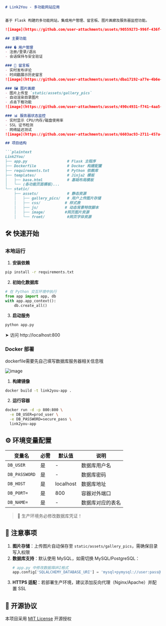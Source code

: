 ```markdown
# Link2You - 多功能网站应用


基于 Flask 构建的多功能网站，集成用户管理、留言板、图片画廊及服务器监控功能。

![image](https://github.com/user-attachments/assets/90559273-996f-436f-a525-a43842fb2e15)

## 主要功能

### � 用户管理
- 注册/登录/退出
- 会话保持与安全验证

### 📝 留言板
- 实时发布评论
- 时间戳展示历史留言
![image](https://github.com/user-attachments/assets/dba17192-a77e-4b6e-a127-f13b275c8c2c)

### 🖼️ 图片画廊
- 图片上传至 `static/assets/gallery_pics`
- 自动渲染目录图片
- 点击下载功能
![image](https://github.com/user-attachments/assets/490c4931-f741-4aa5-84a7-0f8fbcc856b1)

### 📊 服务器状态监控
- 实时显示 CPU/内存/磁盘使用率
- SSL 证书检测
- 网络延迟测试
![image](https://github.com/user-attachments/assets/6603ac93-2711-457a-8fb2-d8abe1d6d061)

## 项目结构

```plaintext
Link2You/
├── app.py                  # Flask 主程序
├── Dockerfile              # Docker 构建配置
├── requirements.txt        # Python 依赖库
├── templates/              # Jinja2 模板
│   ├── base.html           # 基础布局模板
│   └── (各功能页面模板)...
└── static/
    ├── assets/             # 静态资源
    │   ├── gallery_pics/   # 用户上传图片存储
    │   ├── css/           # 样式表
    │   ├── js/            # 动态背景特效脚本
    │   ├── image/         #网页图片资源
    │   └── fromt/          #网页字体资源
```

## 🛠️ 快速开始

### 本地运行

1. **安装依赖**
```bash
pip install -r requirements.txt
```

2. **初始化数据库**
```python
# 在 Python 交互环境中执行
from app import app, db
with app.app_context():
    db.create_all()
```

3. **启动服务**
```bash
python app.py
```
➤ 访问 http://localhost:800

### Docker 部署
dockerfile需要先自己填写数据库服务器相关信息哦

![image](https://github.com/user-attachments/assets/ed8c451c-915f-469f-a285-9ea743fbdbdf)

1. **构建镜像**
```bash
docker build -t link2you-app .
```

2. **运行容器**
```bash
docker run -d -p 800:800 \
  -e DB_USER=prod_user \
  -e DB_PASSWORD=secure_pass \
  link2you-app
```

## ⚙️ 环境变量配置

| 变量名         | 必需 | 默认值       | 说明                 |
|----------------|------|-------------|----------------------|
| `DB_USER`      | 是   | -           | 数据库用户名         |
| `DB_PASSWORD`  | 是   | -           | 数据库密码           |
| `DB_HOST`      | 是   | localhost   | 数据库地址           |
| `DB_PORT=`     | 是   | 800         | 容器对外端口         |
| `DB_NAME=`     | 是   | -           | 数据库对应的表名     |

> 📌 生产环境务必修改数据库凭证！

## 📌 注意事项

1. **图片存储**：上传图片自动保存至 `static/assets/gallery_pics`，需确保目录写入权限
2. **数据库支持**：默认使用 MySQL，如需切换 MySQL/PostgreSQL：
   ```python
   # app.py 中修改数据库URI格式
   app.config['SQLALCHEMY_DATABASE_URI'] = 'mysql+pymysql://user:pass@host/dbname'
   ```
3. **HTTPS 适配**：若部署生产环境，建议添加反向代理（Nginx/Apache）并配置 SSL

## 📜 开源协议
本项目采用 [MIT License](LICENSE) 开源授权
